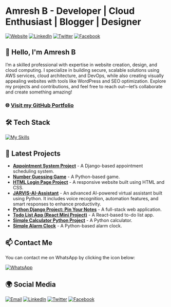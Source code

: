 # Amresh B - Developer | Cloud Enthusiast | Blogger | Designer

[![Website](https://img.shields.io/badge/Website-Visit_My_Portfolio-orange)](https://amreshbofficial.github.io/)
[![LinkedIn](https://img.shields.io/badge/LinkedIn-Connect-blue)](https://www.linkedin.com/in/amresh-b-830350325/)
[![Twitter](https://img.shields.io/badge/Twitter-Follow-blue)](https://x.com/amr_officialpub)
[![Facebook](https://img.shields.io/badge/Facebook-Follow-blue)](https://www.facebook.com/profile.php?id=61569988602117)

## 👋 Hello, I'm Amresh B

I’m a skilled professional with expertise in website creation, design, and cloud computing. I specialize in building secure, scalable solutions using AWS services, cloud architecture, and DevOps, while also creating visually appealing websites with tools like WordPress and SEO optimization. Explore my projects and contributions, and feel free to reach out—let’s collaborate and create something amazing!

### 🌐 [Visit my GitHub Portfolio](https://amreshbofficial.github.io/)

## 🛠️ **Tech Stack**

[![My Skills](https://skillicons.dev/icons?i=html,css,js,python,django,react,aws,wordpress,nodejs,express,mongodb,typescript,tailwind,bootstrap,git,github,linux,vscode,pycharm)](https://skillicons.dev)

## 📂 **Latest Projects**

- **[Appointment System Project](https://github.com/Amreshbofficial/Appointment_System_Project)** - A Django-based appointment scheduling system.
- **[Number Guessing Game](https://github.com/Amreshbofficial/Number-Guessing-Game-Python-Projects)** - A Python-based game.
- **[HTML Login Page Project](https://github.com/Amreshbofficial/HTM-Project-1)** - A responsive website built using HTML and CSS.
- **[JARVIS-AI-Assistant](https://github.com/Amreshbofficial/JARVIS-AI-Assistant)** - An advanced AI-powered virtual assistant built using Python. It includes voice recognition, automation features, and smart responses to enhance productivity.
- **[Python Django Project: Pin Your Notes](https://github.com/Amreshbofficial/Python-Django-Project-Pin-Your-Notes)** - A full-stack web application.
- **[Todo List App (React Mini Project)](https://github.com/Amreshbofficial/Todo-list-app-React-Mini-Project)** - A React-based to-do list app.
- **[Simple Calculator Python Project](https://github.com/Amreshbofficial/Simple-Calculator-Python-Project)** - A Python calculator.
- **[Simple Alarm Clock](https://github.com/Amreshbofficial/Simple-Alarm-Clock-Python-Project)** - A Python-based alarm clock.

## 📫 **Contact Me**

You can contact me on WhatsApp by clicking the icon below:

[![WhatsApp](https://img.shields.io/badge/WhatsApp-25D366?style=for-the-badge&logo=whatsapp&logoColor=white)](https://wa.me/8072799323)

## 🌍 **Social Media**

[![Email](https://img.shields.io/badge/Email-amreshbaskar@gmail.com-red)](mailto:amreshbaskar@gmail.com)
[![LinkedIn](https://img.shields.io/badge/LinkedIn-Connect-blue)](https://www.linkedin.com/in/amresh-b-830350325/)
[![Twitter](https://img.shields.io/badge/Twitter-Follow-blue)](https://x.com/amr_officialpub)
[![Facebook](https://img.shields.io/badge/Facebook-Follow-blue)](https://www.facebook.com/profile.php?id=61569988602117)

<!-- BLOG-POST-LIST:END -->
